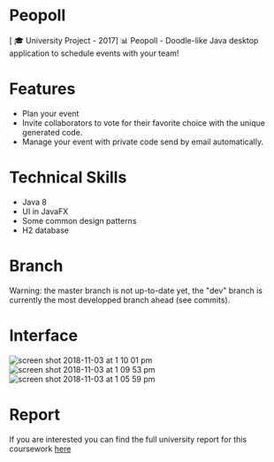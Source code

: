 # Peopoll
[ 🎓 University Project - 2017] 📊 Peopoll - Doodle-like Java desktop application to schedule events with your team!

# Features
- Plan your event
- Invite collaborators to vote for their favorite choice with the unique generated code.
- Manage your event with private code send by email automatically.


# Technical Skills
- Java 8
- UI in JavaFX
- Some common design patterns
- H2 database

# Branch

Warning: the master branch is not up-to-date yet, the "dev" branch is currently the most developped branch ahead (see commits).

# Interface

![screen shot 2018-11-03 at 1 10 01 pm](https://user-images.githubusercontent.com/15064826/47952209-03527e00-df6c-11e8-977b-454a74ddb0f9.png)
![screen shot 2018-11-03 at 1 09 53 pm](https://user-images.githubusercontent.com/15064826/47952210-03527e00-df6c-11e8-883e-934aa7de4813.png)
![screen shot 2018-11-03 at 1 05 59 pm](https://user-images.githubusercontent.com/15064826/47952211-03527e00-df6c-11e8-8428-b97bdeeca0e9.png)

# Report

If you are interested you can find the full university report for this coursework [here](https://github.com/CyrilNb/Peopoll/files/2544948/Peopoll.Presentation.pdf)

